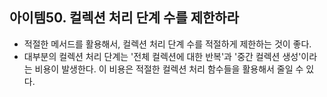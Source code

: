 ## 아이템50. 컬렉션 처리 단계 수를 제한하라

- 적절한 메서드를 활용해서, 컬렉션 처리 단계 수를 적절하게 제한하는 것이 좋다.
- 대부분의 컬렉션 처리 단계는 '전체 컬렉션에 대한 반복'과 '중간 컬렉션 생성'이라는 비용이 발생한다. 이 비용은 적절한 컬렉션 처리 함수들을 활용해서 줄일 수 있다.